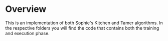 # Overview

This is an implementation of both Sophie's Kitchen and Tamer algorithms. In the respective folders you will find the code that contains both the training and execution phase. 
